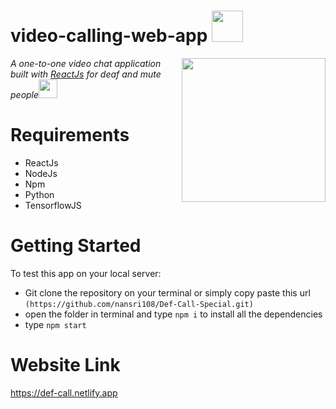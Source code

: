 # video-calling-web-app <img src="https://media.giphy.com/media/mGcNjsfWAjY5AEZNw6/giphy.gif" width="50"></h2>

<img align='right' src="https://encrypted-tbn0.gstatic.com/images?q=tbn:ANd9GcSaIo0EzRVqh_yKzsZTaQjC5MCMFn6RHTWvTGHOBARprMLf89zmTNhEv-6E_7vJzDEkMjY&usqp=CAU" width="230">
<p><em>A one-to-one video chat application built with  <a href="http://www.unb.br">ReactJs</a> for deaf and mute people<img src="https://media.giphy.com/media/WUlplcMpOCEmTGBtBW/giphy.gif" width="30"> 
</em></p>

# Requirements

- ReactJs
- NodeJs
- Npm
- Python
- TensorflowJS

# Getting Started

To test this app on your local server:

- Git clone the repository on your terminal or simply copy paste this url `(https://github.com/nansri108/Def-Call-Special.git)`
- open the folder in terminal and type `npm i` to install all the dependencies
- type `npm start`

# Website Link

https://def-call.netlify.app
